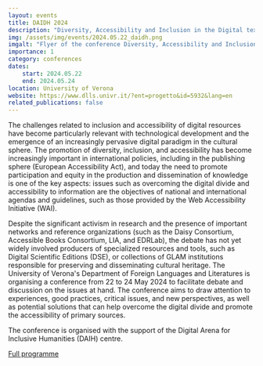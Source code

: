 ```yaml
---
layout: events
title: DAIDH 2024
description: "Diversity, Accessibility and Inclusion in the Digital text and Cultural Heritage: Challenges and Perspectives"
img: /assets/img/events/2024.05.22_daidh.png
imgalt: "Flyer of the conference Diversity, Accessibility and Inclusion in the Digital text and Cultural Heritage: it reports the main information on the event"
importance: 1
category: conferences
dates:
    start: 2024.05.22
    end: 2024.05.24
location: University of Verona
website: https://www.dlls.univr.it/?ent=progetto&id=5932&lang=en
related_publications: false
---
```


The challenges related to inclusion and accessibility of digital resources have become particularly relevant with technological development and the emergence of an increasingly pervasive digital paradigm in the cultural sphere. The promotion of diversity, inclusion, and accessibility has become increasingly important in international policies, including in the publishing sphere (European Accessibility Act), and today the need to promote participation and equity in the production and dissemination of knowledge is one of the key aspects: issues such as overcoming the digital divide and accessibility to information are the objectives of national and international agendas and guidelines, such as those provided by the Web Accessibility Initiative (WAI). 

Despite the significant activism in research and the presence of important networks and reference organizations (such as the Daisy Consortium, Accessible Books Consortium, LIA, and EDRLab), the debate has not yet widely involved producers of specialized resources and tools, such as Digital Scientific Editions (DSE), or collections of GLAM institutions responsible for preserving and disseminating cultural heritage. The University of Verona's Department of Foreign Languages and Literatures is organising a conference from 22 to 24 May 2024 to facilitate debate and discussion on the issues at hand. The conference aims to draw attention to experiences, good practices, critical issues, and new perspectives, as well as potential solutions that can help overcome the digital divide and promote the accessibility of primary sources.

The conference is organised with the support of the Digital Arena for Inclusive Humanities (DAIH) centre.

[Full programme](/assets/pdf/DAIDH24-programme.pdf)
